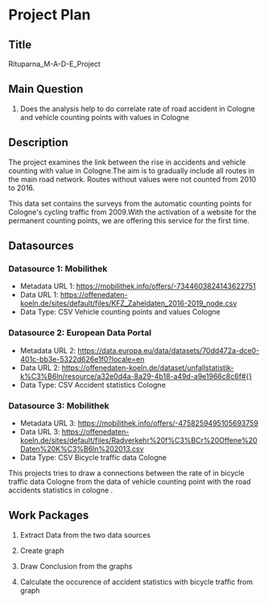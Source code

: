 # Project Plan

## Title
<!-- Give your project a short title. -->
Rituparna_M-A-D-E_Project

## Main Question

<!-- Think about one main question you want to answer based on the data. -->
1. Does the analysis help to do correlate rate of road accident in Cologne and vehicle counting points with values in Cologne

## Description

<!-- Describe your data science project in max. 200 words. Consider writing about why and how you attempt it. -->
The project examines the link between the rise in accidents and vehicle counting with value in Cologne.The aim is to gradually include all routes in the main road network. Routes without values ​​were not counted from 2010 to 2016.

This data set contains the surveys from the automatic counting points for Cologne's cycling traffic from 2009.With the activation of a website for the permanent counting points, we are offering this service for the first time.


## Datasources

<!-- Describe each datasources you plan to use in a section. Use the prefic "DatasourceX" where X is the id of the datasource. -->

### Datasource 1: Mobilithek
* Metadata URL 1: https://mobilithek.info/offers/-7344603824143622751
* Data URL 1:  https://offenedaten-koeln.de/sites/default/files/KFZ_Zaheldaten_2016-2019_node.csv
* Data Type: CSV Vehicle counting points and values ​​Cologne
  

### Datasource 2: European Data Portal
* Metadata URL 2: https://data.europa.eu/data/datasets/70dd472a-dce0-401c-bb3e-5322d626e1f0?locale=en
* Data URL 2: https://offenedaten-koeln.de/dataset/unfallstatistik-k%C3%B6ln/resource/a32e0d4a-8a29-4b18-a49d-a9e1966c8c6f#{}
* Data Type: CSV Accident statistics Cologne


### Datasource 3: Mobilithek
* Metadata URL 3: https://mobilithek.info/offers/-4758259495105693759
* Data URL 3: https://offenedaten-koeln.de/sites/default/files/Radverkehr%20f%C3%BCr%20Offene%20Daten%20K%C3%B6ln%202013.csv
* Data Type: CSV Bicycle traffic data Cologne

This projects tries to draw a connections between the rate of in bicycle traffic data Cologne from the data of vehicle counting point with the road accidents statistics in cologne .

## Work Packages

<!-- List of work packages ordered sequentially, each pointing to an issue with more details. -->

1. Extract Data from the two data sources

2. Create graph

3. Draw Conclusion from the graphs

4. Calculate the occurence of accident statistics with bicycle traffic from graph


